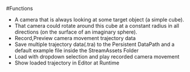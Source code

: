 #Functions

- A camera that is always looking at some target object (a simple cube).
- That camera could rotate around this cube at a constant radius in all directions (on the surface of an imaginary sphere).
- Record,Preview  camera movement trajectory data
- Save multiple trajectory data(.tra) to the Persistent DataPath and a default example file inside the StreamAssets Folder
- Load with dropdown selection and play recorded camera movement 
- Show loaded trajectory in Editor at Runtime
